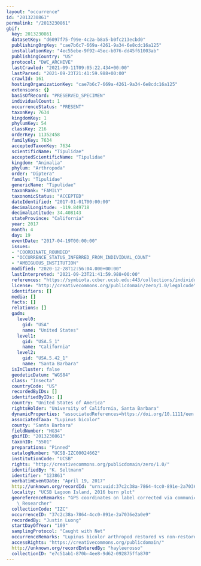 ```yaml
---
layout: "occurrence"
id: "2013230861"
permalink: "/2013230861"
gbif:
  key: 2013230861
  datasetKey: "d6097f75-f99e-4c2a-b8a5-b0fc213ecbd0"
  publishingOrgKey: "cae7b6c7-669a-4261-9a34-6e8cdc16a125"
  installationKey: "4ec55ebe-9f92-45ec-b076-dd45f61003ab"
  publishingCountry: "US"
  protocol: "DWC_ARCHIVE"
  lastCrawled: "2021-09-11T09:05:22.434+00:00"
  lastParsed: "2021-09-23T21:41:59.988+00:00"
  crawlId: 161
  hostingOrganizationKey: "cae7b6c7-669a-4261-9a34-6e8cdc16a125"
  extensions: {}
  basisOfRecord: "PRESERVED_SPECIMEN"
  individualCount: 1
  occurrenceStatus: "PRESENT"
  taxonKey: 7634
  kingdomKey: 1
  phylumKey: 54
  classKey: 216
  orderKey: 11352458
  familyKey: 7634
  acceptedTaxonKey: 7634
  scientificName: "Tipulidae"
  acceptedScientificName: "Tipulidae"
  kingdom: "Animalia"
  phylum: "Arthropoda"
  order: "Diptera"
  family: "Tipulidae"
  genericName: "Tipulidae"
  taxonRank: "FAMILY"
  taxonomicStatus: "ACCEPTED"
  dateIdentified: "2017-01-01T00:00:00"
  decimalLongitude: -119.849718
  decimalLatitude: 34.408143
  stateProvince: "California"
  year: 2017
  month: 4
  day: 19
  eventDate: "2017-04-19T00:00:00"
  issues:
  - "COORDINATE_ROUNDED"
  - "OCCURRENCE_STATUS_INFERRED_FROM_INDIVIDUAL_COUNT"
  - "AMBIGUOUS_INSTITUTION"
  modified: "2020-12-28T12:56:04.000+00:00"
  lastInterpreted: "2021-09-23T21:41:59.988+00:00"
  references: "https://symbiota.ccber.ucsb.edu:443/collections/individual/index.php?occid=123861"
  license: "http://creativecommons.org/publicdomain/zero/1.0/legalcode"
  identifiers: []
  media: []
  facts: []
  relations: []
  gadm:
    level0:
      gid: "USA"
      name: "United States"
    level1:
      gid: "USA.5_1"
      name: "California"
    level2:
      gid: "USA.5.42_1"
      name: "Santa Barbara"
  isInCluster: false
  geodeticDatum: "WGS84"
  class: "Insecta"
  countryCode: "US"
  recordedByIDs: []
  identifiedByIDs: []
  country: "United States of America"
  rightsHolder: "University of California, Santa Barbara"
  dynamicProperties: "associatedReferences=https://doi.org/10.1111/een.12721; associatedReferences=https://escholarship.org/uc/item/64c550mk"
  associatedTaxa: "Lupinus bicolor"
  county: "Santa Barbara"
  fieldNumber: "HG34"
  gbifID: "2013230861"
  taxonID: "5501"
  preparations: "Pinned"
  catalogNumber: "UCSB-IZC00024662"
  institutionCode: "UCSB"
  rights: "http://creativecommons.org/publicdomain/zero/1.0/"
  identifiedBy: "K. Seltmann"
  identifier: "123861"
  verbatimEventDate: "April 19, 2017"
  http://unknown.org/recordId: "urn:uuid:37c2c38a-7864-4cc0-891e-2a7036e2a0e9"
  locality: "UCSB Lagoon Island, 2016 burn plot"
  georeferenceRemarks: "GPS coordinates on label corrected via communication with\
    \ Researcher"
  collectionCode: "IZC"
  occurrenceID: "37c2c38a-7864-4cc0-891e-2a7036e2a0e9"
  recordedBy: "Justin Luong"
  startDayOfYear: "109"
  samplingProtocol: "Caught with Net"
  occurrenceRemarks: "Lupinus bicolor arthropod restored vs non-restored project comparison"
  accessRights: "https://creativecommons.org/publicdomain/"
  http://unknown.org/recordEnteredBy: "hayleerosso"
  collectionID: "e7c51ab1-870b-4ee8-9d62-092875ffa870"
---
```

